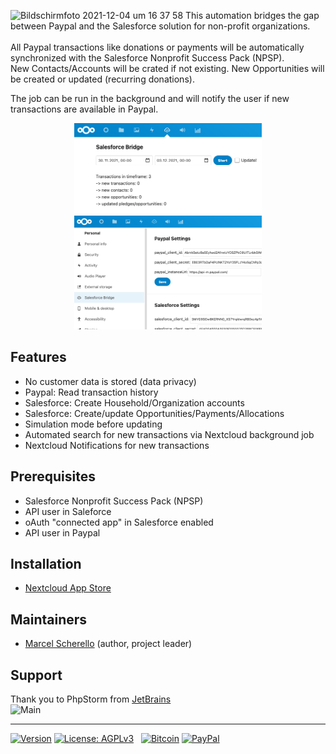 ![Bildschirmfoto 2021-12-04 um 16 37 58](https://user-images.githubusercontent.com/13385119/144723412-df0b2d76-2c2d-483f-ba77-14527fc80683.png)
This automation bridges the gap between Paypal and the Salesforce solution for non-profit organizations.<br><br>
All Paypal transactions like donations or payments will be automatically synchronized with the Salesforce Nonprofit Success Pack (NPSP).<br>
New Contacts/Accounts will be crated if not existing. New Opportunities will be created or updated (recurring donations).

The job can be run in the background and will notify the user if new transactions are available in Paypal.
<p align="center">
<img src="https://raw.githubusercontent.com/Rello/sfbridge/master/screenshots/app2.png" alt="Main" width="300" title="SFBridge">
<img src="https://raw.githubusercontent.com/Rello/sfbridge/master/screenshots/settings2.png" alt="Main" width="300" title="SFBridge">
</p>

## Features
- No customer data is stored (data privacy)
- Paypal: Read transaction history
- Salesforce: Create Household/Organization accounts
- Salesforce: Create/update Opportunities/Payments/Allocations
- Simulation mode before updating
- Automated search for new transactions via Nextcloud background job
- Nextcloud Notifications for new transactions

## Prerequisites
- Salesforce Nonprofit Success Pack (NPSP)
- API user in Saleforce
- oAuth "connected app" in Salesforce enabled
- API user in Paypal

## Installation
- [Nextcloud App Store](https://apps.nextcloud.com/apps/sfbridge)

## Maintainers
- [Marcel Scherello](https://github.com/rello) (author, project leader)

## Support
Thank you to PhpStorm from [JetBrains](https://www.jetbrains.com/?from=AudioPlayerforNextcloudandownCloud) <br>
<img src="https://raw.githubusercontent.com/rello/data/master/screenshots/jetbrains.svg" alt="Main" width="100" title="Salesforce Bridge">

---
[![Version](https://img.shields.io/github/release/rello/sfbridge.svg)](https://github.com/rello/sfbridge/blob/master/CHANGELOG.md)&#160;[![License: AGPLv3](https://img.shields.io/badge/license-AGPLv3-blue.svg)](http://www.gnu.org/licenses/agpl-3.0)&#160;&#160;&#160;[![Bitcoin](https://img.shields.io/badge/donate-Bitcoin-blue.svg)](https://github.com/rello/audioplayer/wiki/donate)&#160;[![PayPal](https://img.shields.io/badge/donate-PayPal-blue.svg)](https://github.com/rello/audioplayer/wiki/donate)
